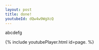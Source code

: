 ```yaml
---
layout: post
title: done!
youtubeId: dQw4w9WgXcQ
---
```


abcdefg


{% include youtubePlayer.html id=page. %}
